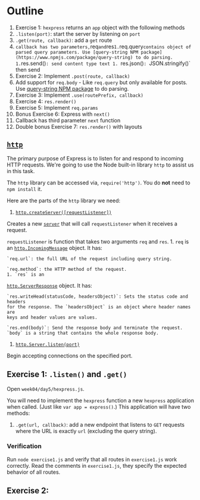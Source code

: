# Outline

1. Exercise 1: `hexpress` returns an `app` object with the following methods
  1. `.listen(port)`: start the server by listening on `port`
  1. `.get(route, callback)`: add a `get` route
  1. `callback has two parameters,`req` and `res`
    1. `req.query` contains object of parsed query parameters. Use
      [query-string NPM package](https://www.npmjs.com/package/query-string)
      to do parsing.
    1. `res.send()`: send content type text
    1. `res.json()`: `JSON.stringify()` then send
1. Exercise 2: Implement `.post(route, callback)`
  1. Add support for `req.body`
    - Like `req.query` but only available for posts. Use
      [query-string NPM package](https://www.npmjs.com/package/query-string) to do parsing.
1. Exercise 3: Implement `.use(routePrefix, callback)`
1. Exercise 4: `res.render()`
1. Exercise 5: Implement `req.params`
1. Bonus Exercise 6: Express with `next()`
  1. Callback has third parameter `next` function
1. Double bonus Exercise 7: `res.render()` with layouts

## [`http`](https://nodejs.org/api/http.html)

The primary purpose of Express is to listen for and respond to incoming HTTP
requests. We're going to use the Node built-in library `http` to assist
us in this task.

The `http` library can be accessed via, `require('http')`. You do **not** need
to `npm install` it.

Here are the parts of the `http` library we need:

1. [`http.createServer([requestListener])`](https://nodejs.org/api/http.html#http_class_http_server)

  Creates a new [`server`](https://nodejs.org/api/http.html#http_class_http_server)
  that will call `requestListener` when it receives a request.

  `requestListener` is function that takes two arguments `req` and `res`.
    1. `req` is an [`http.IncomingMessage`](https://nodejs.org/api/http.html#http_class_http_incomingmessage) object. It has:

    `req.url`: the full URL of the request including query string.

    `req.method`: the HTTP method of the request.
    1. `res` is an
  [`http.ServerResponse`](https://nodejs.org/api/http.html#http_class_http_serverresponse) object. It has:

    `res.writeHead(statusCode, headersObject)`: Sets the status code and headers
    for the response. The `headersObject` is an object where header names are
    keys and header values are values.

    `res.end(body)`: Send the response body and terminate the request.
    `body` is a string that contains the whole response body.
1. [`http.Server.listen(port)`](https://nodejs.org/api/http.html#http_server_listen_port_hostname_backlog_callback)

  Begin accepting connections on the specified port.

## Exercise 1: `.listen()` and `.get()`

Open `week04/day5/hexpress.js`.

You will need to implement the `hexpress` function a new `hexpress` application
when called. (Just like `var app = express()`.) This application will have
two methods:

1. `.get(url, callback)`: add a new endpoint that listens to `GET`
  requests where the URL is exactly `url` (excluding the query string).

### Verification

Run `node exercise1.js` and verify that all routes in `exercise1.js` work
correctly. Read the comments in `exercise1.js`, they specify the expected
behavior of all routes.

## Exercise 2:
